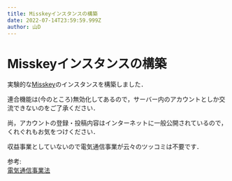 ```yaml
---
title: Misskeyインスタンスの構築
date: 2022-07-14T23:59:59.999Z
author: 山D
---
```


# Misskeyインスタンスの構築

実験的な[Misskey](https://misskey-hub.net)のインスタンスを構築しました．

連合機能は(今のところ)無効化してあるので，サーバー内のアカウントとしか交流できないのをご了承ください．

尚，アカウントの登録・投稿内容はインターネットに一般公開されているので，くれぐれもお気をつけください．

収益事業としていないので電気通信事業が云々のツッコミは不要です．

参考:  
[電気通信事業法](https://elaws.e-gov.go.jp/document?lawid=359AC0000000086)
